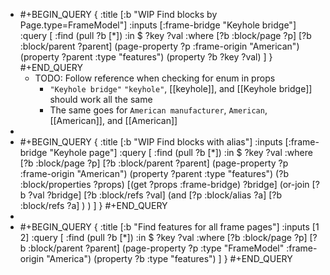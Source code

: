 - #+BEGIN_QUERY
  {
    :title [:b "WIP Find blocks by Page.type=FrameModel"]
    :inputs [:frame-bridge "Keyhole bridge"]
    :query [
      :find (pull ?b [*])
        :in $ ?key ?val
        :where
        [?b :block/page ?p]
        [?b :block/parent ?parent]
        (page-property ?p :frame-origin "American")
        (property ?parent :type "features")
        (property ?b ?key ?val)
    ]
   }
  #+END_QUERY
	- TODO: Follow reference when checking for enum in props
		- `"Keyhole bridge"` `"keyhole"`, [[keyhole]], and [[Keyhole bridge]] should work all the same
		- The same goes for `American manufacturer`, `American`, [[American]], and [[American]]
-
- #+BEGIN_QUERY
  {
    :title [:b "WIP Find blocks with alias"]
    :inputs [:frame-bridge "Keyhole page"]
    :query [
      :find (pull ?b [*])
        :in $ ?key ?val
        :where
        [?b :block/page ?p]
        [?b :block/parent ?parent]
        (page-property ?p :frame-origin "American")
        (property ?parent :type "features")
        (?b :block/properties ?props)
        [(get ?props :frame-bridge) ?bridge]
        (or-join [?b ?val ?bridge]
           [?b :block/refs ?val]
           (and
              [?p :block/alias ?a]
              [?b :block/refs ?a]
           )
        )
    ]
   }
  #+END_QUERY
-
- #+BEGIN_QUERY
  {
    :title [:b "Find features for all frame pages"]
    :inputs [1 2]
    :query [
      :find (pull ?b [*])
        :in $ ?key ?val
        :where
        [?b :block/page ?p]
        [?b :block/parent ?parent]
        (page-property ?p :type "FrameModel" :frame-origin "America")
        (property ?b :type "features")
    ]
   }
  #+END_QUERY